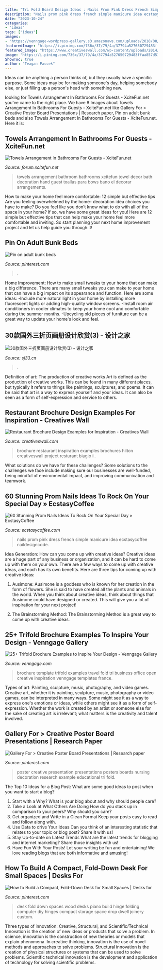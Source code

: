```yaml
---
title: "Tri Fold Board Design Ideas : Nails Prom Pink Dress French Simple Manicure Idea Ecstasycoffee Naildesigncode"
description: "Nails prom pink dress french simple manicure idea ecstasycoffee naildesigncode"
date: "2023-10-24"
categories:
- "ideas"
tags: ["ideas"]
images:
- "https://venngage-wordpress-gallery.s3.amazonaws.com/uploads/2018/08/Travel-France-Trifold-Brochure-Template-1.jpg"
featuredImage: "https://i.pinimg.com/736x/37/79/4a/37794a527650729483ffaa857d5119b0.jpg"
featured_image: "https://www.creativeswall.com/wp-content/uploads/2014/05/Resturant-Brochures-13.jpg"
image: "https://i.pinimg.com/736x/37/79/4a/37794a527650729483ffaa857d5119b0.jpg"
ShowToc: true
author: "Teagan Paucek"
---
```



Ideas can be anything a person thinks of, but they usually have a specific purpose. Some ideas may be for making someone's day, helping somebody else, or just filling up a person's head with something new.

	

		
looking for Towels Arrangement In Bathrooms For Guests - XciteFun.net you've came to the right place. We have 8 Images about Towels Arrangement In Bathrooms For Guests - XciteFun.net like Gallery For &gt; Creative Poster Board Presentations | Research paper, Pin on adult bunk beds and also Towels Arrangement In Bathrooms For Guests - XciteFun.net. Here it is:
		
    
## Towels Arrangement In Bathrooms For Guests - XciteFun.net

<img loading=lazy src="http://img.xcitefun.net/users/2015/01/371482,xcitefun-bathroom-towels-5.jpg" onerror="this.onerror=null;this.src='https://tse3.mm.bing.net/th?id=OIP.ZP6DbLo_PIoL3IySZ05q5AHaJ4&amp;pid=15.1';" alt="Towels Arrangement In Bathrooms For Guests - XciteFun.net">

_Source: forum.xcitefun.net_

>towels arrangement bathroom bathrooms xcitefun towel decor bath decoration hand guest toallas para bows bano el decorar arrangements. 

	

How to make your home feel more comfortable: 12 simple but effective tips
Are you feeling overwhelmed by the home- decoration idea choices you have to make? Do you feel like you don’t know what to do with all of the space in your home? If so, we have some great ideas for you! Here are 12 simple but effective tips that can help make your home feel more comfortable and inviting. So start planning your next home improvement project and let us help guide you through it!

    
## Pin On Adult Bunk Beds

<img loading=lazy src="https://i.pinimg.com/736x/37/79/4a/37794a527650729483ffaa857d5119b0.jpg" onerror="this.onerror=null;this.src='https://tse2.mm.bing.net/th?id=OIP.93SRtNu35PBcZTDFpbpJywHaLG&amp;pid=15.1';" alt="Pin on adult bunk beds">

_Source: pinterest.com_

>. 

	

Home Improvement: How to make small tweaks to your home that can make a big difference.
There are many small tweaks you can make to your home that can have a big impact on its appearance and function. Here are some ideas: 
-Include more natural light in your home by installing more fluorescent lights or adding high-quality window screens. 
-Install room air conditioners in cooler climates to keep your home cool and comfortable during the summer months. 
-Upcycling old pieces of furniture can be a great way to update your home's look and feel.

    
## 30款国外三折页画册设计欣赏(3) - 设计之家

<img loading=lazy src="https://img.sj33.cn/uploads/allimg/201504/7-1504010U233.jpg" onerror="this.onerror=null;this.src='https://tse1.mm.bing.net/th?id=OIP.uQJtl-qytQjeam1CJADN5gHaOy&amp;pid=15.1';" alt="30款国外三折页画册设计欣赏(3) - 设计之家">

_Source: sj33.cn_

>. 

	

Definition of art: The production of creative works
Art is defined as the production of creative works. This can be found in many different places, but typically it refers to things like paintings, sculptures, and poems. It can be said that art is a way to express yourself and your ideas. It can also be seen as a form of self-expression and service to others.

    
## Restaurant Brochure Design Examples For Inspiration - Creatives Wall

<img loading=lazy src="https://www.creativeswall.com/wp-content/uploads/2014/05/Resturant-Brochures-13.jpg" onerror="this.onerror=null;this.src='https://tse1.mm.bing.net/th?id=OIP.0OEY8DlJaRZg9xRYlNtkuwHaHn&amp;pid=15.1';" alt="Restaurant Brochure Design Examples for Inspiration - Creatives Wall">

_Source: creativeswall.com_

>brochure restaurant inspiration examples brochures hilton creativeswall project resturant biagio ii. 

	

What solutions do we have for these challenges?
Some solutions to the challenges we face include making sure our businesses are well-funded, being mindful of environmental impact, and improving communication and teamwork.

    
## 60 Stunning Prom Nails Ideas To Rock On Your Special Day » EcstasyCoffee

<img loading=lazy src="https://i0.wp.com/www.ecstasycoffee.com/wp-content/uploads/2016/08/Simple-French-manicure-idea.jpg" onerror="this.onerror=null;this.src='https://tse4.mm.bing.net/th?id=OIP.68Mevlvq6bSss37pwryUUQHaJ4&amp;pid=15.1';" alt="60 Stunning Prom Nails Ideas To Rock On Your Special Day » EcstasyCoffee">

_Source: ecstasycoffee.com_

>nails prom pink dress french simple manicure idea ecstasycoffee naildesigncode. 

	

Idea Generation: How can you come up with creative ideas?
Creative ideas are a huge part of any business or organization, and it can be hard to come up with them on your own. There are a few ways to come up with creative ideas, and each has its own benefits. Here are three tips for coming up with creative ideas:
1. Ausimone: Ausimone is a goddess who is known for her creation in the form of flowers. She is said to have created all the plants and animals in the world. When you think about creative ideas, think about things that Ausimone could have designed or created. This will give you a lot of inspiration for your next project!

2. The Brainstorming Method: The Brainstorming Method is a great way to come up with creative ideas.

    
## 25+ Trifold Brochure Examples To Inspire Your Design - Venngage Gallery

<img loading=lazy src="https://venngage-wordpress-gallery.s3.amazonaws.com/uploads/2018/08/Travel-France-Trifold-Brochure-Template-1.jpg" onerror="this.onerror=null;this.src='https://tse3.mm.bing.net/th?id=OIP.kcLE0w702KxbxnhAlVqoogHaHL&amp;pid=15.1';" alt="25+ Trifold Brochure Examples to Inspire Your Design - Venngage Gallery">

_Source: venngage.com_

>brochure template trifold examples travel fold tri business office open creative inspiration venngage templates france. 

	

Types of art: Painting, sculpture, music, photography, and video games.
Creative art, whether it is painting, sculpture, music, photography or video games, can be interpreted in many ways. Some might see it as a way to express one's emotions or ideas, while others might see it as a form of self-expression. Whether the work is created by an artist or someone else for the sake of creating art is irrelevant; what matters is the creativity and talent involved.

    
## Gallery For &gt; Creative Poster Board Presentations | Research Paper

<img loading=lazy src="https://i.pinimg.com/736x/08/5c/a0/085ca011f501ec8afcecba67fefc09f7--board-decoration-creative-posters.jpg" onerror="this.onerror=null;this.src='https://tse2.mm.bing.net/th?id=OIP.KrO7WOF49Z0_jRO4KBcZewHaF7&amp;pid=15.1';" alt="Gallery For &gt; Creative Poster Board Presentations | Research paper">

_Source: pinterest.com_

>poster creative presentation presentations posters boards nursing decoration research example educational tri fold. 

	

The Top 10 Ideas for a Blog Post: What are some good ideas to post when you want to start a blog?
1. Start with a Why?
What is your blog about and why should people care? 
2. Take a Look at What Others Are Doing
How do you stack up in comparison to your peers? Why should you care? 
3. Get organized and Write in a Clean Format
Keep your posts easy to read and follow along with. 
4. Use Data to drive Your Ideas
Can you think of an interesting statistic that relates to your topic or blog post? Share it with us! 
5. Stay Up-to-date on Latest Trends
What are the latest trends for blogging and internet marketing? Share those insights with us! 
6. Have Fun With Your Posts!
Let your writing be fun and entertaining! We love reading blogs that are both informative and amusing!

    
## How To Build A Compact, Fold-Down Desk For Small Spaces | Desks For

<img loading=lazy src="https://i.pinimg.com/736x/93/07/3b/93073b099825236f94f68eb52bae909c--desks-for-small-spaces-work-spaces.jpg" onerror="this.onerror=null;this.src='https://tse3.mm.bing.net/th?id=OIP.WukoHpFJFvvxWlJyjko87wHaJ4&amp;pid=15.1';" alt="How to Build a Compact, Fold-Down Desk for Small Spaces | Desks for">

_Source: pinterest.com_

>desk fold down spaces wood desks piano build hinge folding computer diy hinges compact storage space drop dwell joinery custom. 

	

Three types of innovation: Creative, Structural, and Scientific/Technical
Innovation is the creation of new ideas or products that solve a problem. In science, innovation is the construction of new theories or models that explain phenomena. In creative thinking, innovation is the use of novel methods and approaches to solve problems. Structural innovation is the creation of physical structures or systems that can be used to solve problems. Scientific technical innovation is the development and application of technology for solving scientific problems.

